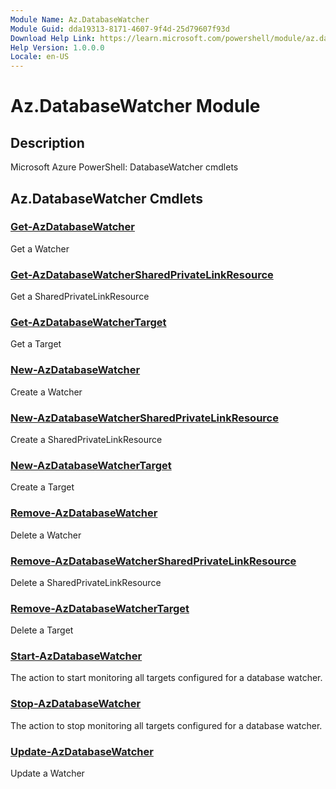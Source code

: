 ```yaml
---
Module Name: Az.DatabaseWatcher
Module Guid: dda19313-8171-4607-9f4d-25d79607f93d
Download Help Link: https://learn.microsoft.com/powershell/module/az.databasewatcher
Help Version: 1.0.0.0
Locale: en-US
---
```


# Az.DatabaseWatcher Module
## Description
Microsoft Azure PowerShell: DatabaseWatcher cmdlets

## Az.DatabaseWatcher Cmdlets
### [Get-AzDatabaseWatcher](Get-AzDatabaseWatcher.md)
Get a Watcher

### [Get-AzDatabaseWatcherSharedPrivateLinkResource](Get-AzDatabaseWatcherSharedPrivateLinkResource.md)
Get a SharedPrivateLinkResource

### [Get-AzDatabaseWatcherTarget](Get-AzDatabaseWatcherTarget.md)
Get a Target

### [New-AzDatabaseWatcher](New-AzDatabaseWatcher.md)
Create a Watcher

### [New-AzDatabaseWatcherSharedPrivateLinkResource](New-AzDatabaseWatcherSharedPrivateLinkResource.md)
Create a SharedPrivateLinkResource

### [New-AzDatabaseWatcherTarget](New-AzDatabaseWatcherTarget.md)
Create a Target

### [Remove-AzDatabaseWatcher](Remove-AzDatabaseWatcher.md)
Delete a Watcher

### [Remove-AzDatabaseWatcherSharedPrivateLinkResource](Remove-AzDatabaseWatcherSharedPrivateLinkResource.md)
Delete a SharedPrivateLinkResource

### [Remove-AzDatabaseWatcherTarget](Remove-AzDatabaseWatcherTarget.md)
Delete a Target

### [Start-AzDatabaseWatcher](Start-AzDatabaseWatcher.md)
The action to start monitoring all targets configured for a database watcher.

### [Stop-AzDatabaseWatcher](Stop-AzDatabaseWatcher.md)
The action to stop monitoring all targets configured for a database watcher.

### [Update-AzDatabaseWatcher](Update-AzDatabaseWatcher.md)
Update a Watcher

